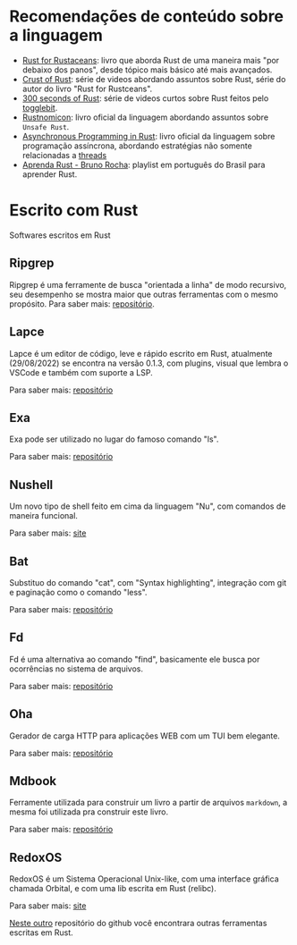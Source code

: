 # Recomendações de conteúdo sobre a linguagem

- [Rust for Rustaceans](https://nostarch.com/rust-rustaceans): livro que aborda Rust de uma maneira mais "por debaixo dos panos", desde tópico mais básico até mais avançados.
- [Crust of Rust](https://www.youtube.com/watch?v=rAl-9HwD858&list=PLqbS7AVVErFiWDOAVrPt7aYmnuuOLYvOa): série de videos abordando assuntos sobre Rust, série do autor do livro "Rust for Rustceans".
- [300 seconds of Rust](https://www.youtube.com/playlist?list=PLwhLlO5Vugx6KCwTpW_4fUeES2jdkDSW9): série de videos curtos sobre Rust feitos pelo [togglebit](https://www.twitch.tv/togglebit).
- [Rustnomicon](https://doc.rust-lang.org/nomicon/): livro oficial da linguagem abordando assuntos sobre `Unsafe Rust`.
- [Asynchronous Programming in Rust](https://rust-lang.github.io/async-book/): livro oficial da linguagem sobre programação assíncrona, abordando estratégias não somente relacionadas a [threads](../advanced-01/04-threads.md)
- [Aprenda Rust - Bruno Rocha](https://bit.ly/aprendarust): playlist em português do Brasil para aprender Rust.

# Escrito com Rust

Softwares escritos em Rust

## Ripgrep

Ripgrep é uma ferramente de busca "orientada a linha" de modo recursivo, seu desempenho se mostra maior que outras ferramentas com o mesmo propósito.
Para saber mais: [repositório](https://github.com/BurntSushi/ripgrep).

## Lapce

Lapce é um editor de código, leve e rápido escrito em Rust, atualmente (29/08/2022) se encontra na versão 0.1.3, com plugins, visual que lembra o VSCode e também com suporte a LSP.

Para saber mais: [repositório](https://github.com/lapce/lapce)

## Exa

Exa pode ser utilizado no lugar do famoso comando "ls".

Para saber mais: [repositório](https://github.com/ogham/exa)

## Nushell

Um novo tipo de shell feito em cima da linguagem "Nu", com comandos de maneira funcional.

Para saber mais: [site](https://www.nushell.sh/)

## Bat

Substituo do comando "cat", com "Syntax highlighting", integração com git e paginação como o comando "less".

Para saber mais: [repositório](https://github.com/sharkdp/bat)


## Fd

Fd é uma alternativa ao comando "find", basicamente ele busca por ocorrências no sistema de arquivos.

Para saber mais: [repositório](https://github.com/sharkdp/fd)

## Oha

Gerador de carga HTTP para aplicações WEB com um TUI bem elegante.

Para saber mais: [repositório](https://github.com/hatoo/oha)

## Mdbook

Ferramente utilizada para construir um livro a partir de arquivos `markdown`, a mesma foi utilizada pra construir este livro.

Para saber mais: [repositório](https://github.com/rust-lang/mdBook)

## RedoxOS

RedoxOS é um Sistema Operacional Unix-like, com uma interface gráfica chamada Orbital, e com uma lib escrita em Rust (relibc).

Para saber mais: [site](https://www.redox-os.org/)


[Neste outro](https://github.com/rust-unofficial/awesome-rust) repositório do github você encontrara outras ferramentas escritas em Rust.